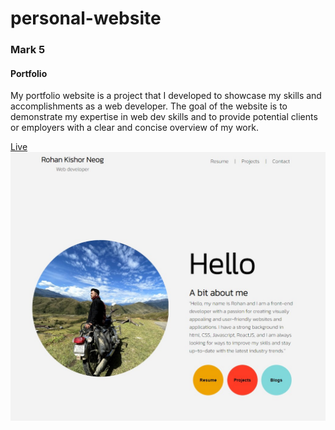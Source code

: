 # personal-website

   <div id="block">
        <div class="text-contents">
            <div id="block-text">
                <h3>Mark 5</h3>
                <h4>Portfolio</h4>
                <p>My portfolio website is a project that I developed to showcase my skills and accomplishments as a web
                    developer. The goal of the website is to demonstrate my expertise in web dev skills and to provide
                    potential clients or employers with a clear and concise overview of my work.</p>
            </div>
            <div id="block-btn">
                    <a  class="button" href='https://rohankishorneog.netlify.app'>Live</a>
            </div>
        </div>
        <div class="block-img"><img src="neogProjectsImages/mark5.jpg" alt=""></div>
    </div>
